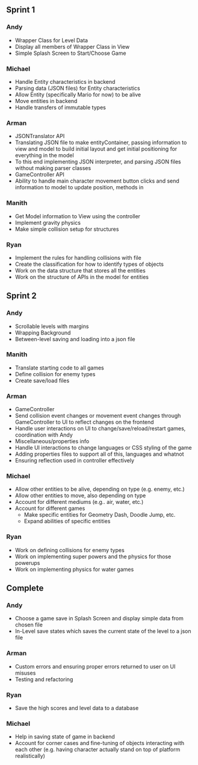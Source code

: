 ## Sprint 1
### Andy
- Wrapper Class for Level Data
- Display all members of Wrapper Class in View
- Simple Splash Screen to Start/Choose Game
### Michael
- Handle Entity characteristics in backend
- Parsing data (JSON files) for Entity characteristics
- Allow Entity (specifically Mario for now) to be alive
- Move entities in backend
- Handle transfers of immutable types
### Arman
- JSONTranslator API
- Translating JSON file to make entityContainer, passing information to view and model to build initial layout and get initial positioning for everything in the model
- To this end implementing JSON interpreter, and parsing JSON files without making parser classes
- GameController API
- Ability to handle main character movement button clicks and send information to model to update position, methods in
### Manith
- Get Model information to View using the controller
- Implement gravity physics
- Make simple collision setup for structures
### Ryan
- Implement the rules for handling collisions with file
- Create the classification for how to identify types of objects
- Work on the data structure that stores all the entities
- Work on the structure of APIs in the model for entities


## Sprint 2
### Andy
- Scrollable levels with margins
- Wrapping Background
- Between-level saving and loading into a json file
### Manith
- Translate starting code to all games
- Define collision for enemy types
- Create save/load files
### Arman
- GameController
- Send collision event changes or movement event changes through GameController to UI to reflect changes on the frontend
- Handle user interactions on UI to change/save/reload/restart games, coordination with Andy
- Miscellaneous/properties info
- Handle UI interactions to change languages or CSS styling of the game
- Adding properties files to support all of this, languages and whatnot
- Ensuring reflection used in controller effectively
### Michael
- Allow other entities to be alive, depending on type (e.g. enemy, etc.)
- Allow other entities to move, also depending on type
- Account for different mediums (e.g.. air, water, etc.)
- Account for different games
  - Make specific entities for Geometry Dash, Doodle Jump, etc.
  - Expand abilities of specific entities
### Ryan
- Work on defining collisions for enemy types
- Work on implementing super powers and the physics for those powerups
- Work on implementing physics for water games

## Complete
### Andy
- Choose a game save in Splash Screen and display simple data from chosen file
- In-Level save states which saves the current state of the level to a json file 
### Arman
- Custom errors and ensuring proper errors returned to user on UI misuses
- Testing and refactoring
### Ryan
- Save the high scores and level data to a database
### Michael
- Help in saving state of game in backend
- Account for corner cases and fine-tuning of objects interacting with each other (e.g. having
 character actually stand on top of platform realistically)
